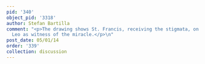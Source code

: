 ```yaml
---
pid: '340'
object_pid: '3318'
author: Stefan Bartilla
comment: "<p>The drawing shows St. Francis, receiving the stigmata, on the right brother
  Leo as witness of the miracle.</p>\n"
post_date: 05/01/14
order: '339'
collection: discussion
---
```

